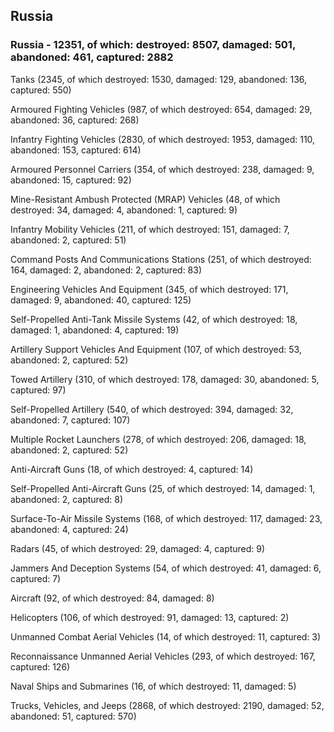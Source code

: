 
 
 ## Russia
 
 ### Russia - 12351, of which: destroyed: 8507, damaged: 501, abandoned: 461, captured: 2882

 

 

 Tanks (2345, of which destroyed: 1530, damaged: 129, abandoned: 136, captured: 550)

 Armoured Fighting Vehicles (987, of which destroyed: 654, damaged: 29, abandoned: 36, captured: 268)

 Infantry Fighting Vehicles (2830, of which destroyed: 1953, damaged: 110, abandoned: 153, captured: 614)

 Armoured Personnel Carriers (354, of which destroyed: 238, damaged: 9, abandoned: 15, captured: 92)

 Mine-Resistant Ambush Protected (MRAP) Vehicles (48, of which destroyed: 34, damaged: 4, abandoned: 1, captured: 9)

 Infantry Mobility Vehicles (211, of which destroyed: 151, damaged: 7, abandoned: 2, captured: 51)

 Command Posts And Communications Stations (251, of which destroyed: 164, damaged: 2, abandoned: 2, captured: 83)

 Engineering Vehicles And Equipment (345, of which destroyed: 171, damaged: 9, abandoned: 40, captured: 125)

 Self-Propelled Anti-Tank Missile Systems (42, of which destroyed: 18, damaged: 1, abandoned: 4, captured: 19)

 Artillery Support Vehicles And Equipment (107, of which destroyed: 53, abandoned: 2, captured: 52)

 Towed Artillery (310, of which destroyed: 178, damaged: 30, abandoned: 5, captured: 97)

 Self-Propelled Artillery (540, of which destroyed: 394, damaged: 32, abandoned: 7, captured: 107)

 Multiple Rocket Launchers (278, of which destroyed: 206, damaged: 18, abandoned: 2, captured: 52)

 Anti-Aircraft Guns (18, of which destroyed: 4, captured: 14)

 Self-Propelled Anti-Aircraft Guns (25, of which destroyed: 14, damaged: 1, abandoned: 2, captured: 8)

 Surface-To-Air Missile Systems (168, of which destroyed: 117, damaged: 23, abandoned: 4, captured: 24)

 Radars (45, of which destroyed: 29, damaged: 4, captured: 9)

 Jammers And Deception Systems (54, of which destroyed: 41, damaged: 6, captured: 7)

 Aircraft (92, of which destroyed: 84, damaged: 8)

 Helicopters (106, of which destroyed: 91, damaged: 13, captured: 2)

 Unmanned Combat Aerial Vehicles (14, of which destroyed: 11, captured: 3)

 Reconnaissance Unmanned Aerial Vehicles (293, of which destroyed: 167, captured: 126)

 Naval Ships and Submarines (16, of which destroyed: 11, damaged: 5)

 Trucks, Vehicles, and Jeeps (2868, of which destroyed: 2190, damaged: 52, abandoned: 51, captured: 570)

